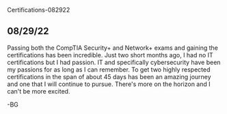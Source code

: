 Certifications-082922

## 08/29/22 ##

Passing both the CompTIA Security+ and Network+ exams and gaining the certifications has been incredible. Just two short months ago, I had no IT certifications but I had passion. IT and specifically cybersecurity have been my passions for as long as I can remember. To get two highly respected certifications in the span of about 45 days has been an amazing journey and one that I will continue to pursue. There's more on the horizon and I can't be more excited.

-BG